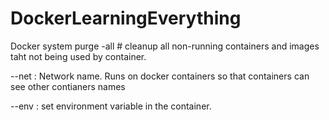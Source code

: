 # DockerLearningEverything
Docker system purge -all # cleanup all non-running containers and images taht not being used by container.

--net : Network name. Runs on docker containers so that containers can see other contianers  names

--env : set environment variable in the container.
